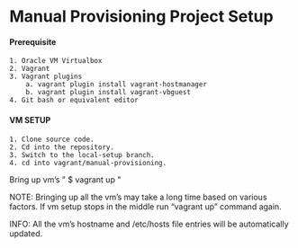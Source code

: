 # Manual Provisioning Project Setup 

#### Prerequisite
    1. Oracle VM Virtualbox
    2. Vagrant
    3. Vagrant plugins
        a. vagrant plugin install vagrant-hostmanager
        b. vagrant plugin install vagrant-vbguest
    4. Git bash or equivalent editor

#### VM SETUP
    1. Clone source code.
    2. Cd into the repository.
    3. Switch to the local-setup branch.
    4. cd into vagrant/manual-provisioning.

Bring up vm’s
    " $ vagrant up "

NOTE: Bringing up all the vm’s may take a long time based on various factors.
If vm setup stops in the middle run “vagrant up” command again.

INFO: All the vm’s hostname and /etc/hosts file entries will be automatically updated.
